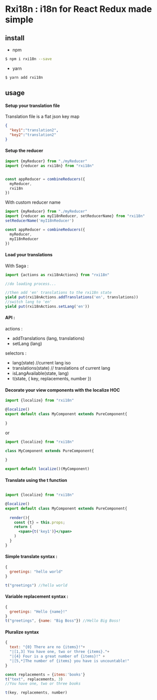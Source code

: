 # Rxi18n : i18n for React Redux made simple

## install

- npm
```bash
$ npm i rxi18n --save
```
- yarn
```bash
$ yarn add rxi18n
```

## usage

#### Setup your translation file

Translation file is a flat json key map
```json
{
  "key1":"translation2",
  "key2":"translation2"
}
```

#### Setup the reducer
```js
import {myReducer} from "./myReducer"
import {reducer as rxi18n} from "rxi18n"


const appReducer = combineReducers({
  myReducer,
  rxi18n
})
```
With custom reducer name
```js
import {myReducer} from "./myReducer"
import {reducer as myI18nReducer, setReducerName} from "rxi18n"
setReducerName('myI18nReducer')

const appReducer = combineReducers({
  myReducer,
  myI18nReducer
})
```



#### Load your translations
With Saga :
```js
import {actions as rxi18nActions} from "rxi18n"

//do loading process...

//then add 'en' translations to the rxi18n state
yield put(rxi18nActions.addTranslations('en', translations))
//switch lang to 'en' 
yield put(rxi18nActions.setLang('en'))
```

#### API : 
actions : 
- addTranslations (lang, translations)
- setLang (lang)

selectors :
- lang(state) //current lang iso
- translations(state) // translations of current lang
- isLangAvailable(state, lang) 
- t(state, { key, replacements, number })

#### Decorate your view components with the localize HOC
```js
import {localize} from "rxi18n"

@localize()
export default class MyComponent extends PureComponent{
  
}
```
or
```js
import {localize} from "rxi18n"

class MyComponent extends PureComponent{
  
}

export default localize()(MyComponent)
```

#### Translate using the t function
```jsx harmony

import {localize} from "rxi18n"

@localize()
export default class MyComponent extends PureComponent{
  
  render(){
    const {t} = this.props;
    return (
      <span>{t('key1')}</span>
    )
  }
}
```


#### Simple translate syntax :

```js
{
  greetings: "hello world"
}

t("greetings") //hello world
```

#### Variable replacement syntax :

```js
{
  greetings: "Hello {name}!"
}
t("greetings", {name: "Big Boss"}) //Hello Big Boss!
```

#### Pluralize syntax
```js
{
  text: "{0} There are no {items}!"+
  "|[1,3] You have one, two or three {items}."+
  "|{4} Four is a great number of {items}!" +
  "|[5,*]The number of {items} you have is uncountable!"
}

const replacements = {items:'books'}
t("text", replacements, 3)
//You have one, two or three books

t(key, replacements, number)